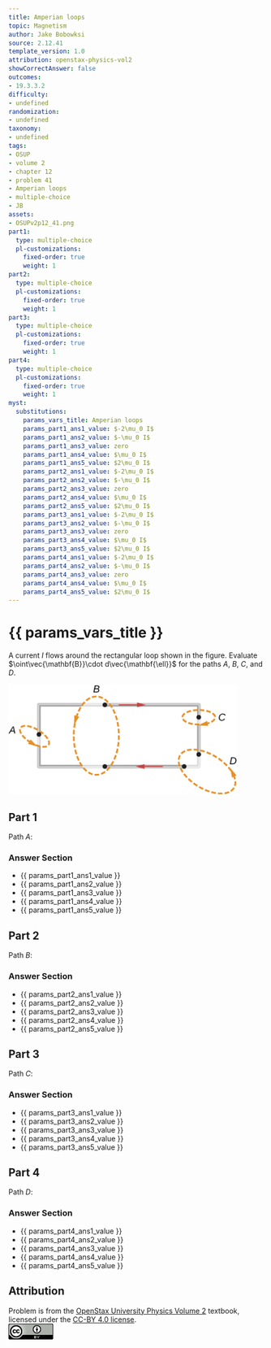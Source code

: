 ```yaml
---
title: Amperian loops
topic: Magnetism
author: Jake Bobowksi
source: 2.12.41
template_version: 1.0
attribution: openstax-physics-vol2
showCorrectAnswer: false
outcomes:
- 19.3.3.2
difficulty:
- undefined
randomization:
- undefined
taxonomy:
- undefined
tags:
- OSUP
- volume 2
- chapter 12
- problem 41
- Amperian loops
- multiple-choice
- JB
assets:
- OSUPv2p12_41.png
part1:
  type: multiple-choice
  pl-customizations:
    fixed-order: true
    weight: 1
part2:
  type: multiple-choice
  pl-customizations:
    fixed-order: true
    weight: 1
part3:
  type: multiple-choice
  pl-customizations:
    fixed-order: true
    weight: 1
part4:
  type: multiple-choice
  pl-customizations:
    fixed-order: true
    weight: 1
myst:
  substitutions:
    params_vars_title: Amperian loops
    params_part1_ans1_value: $-2\mu_0 I$
    params_part1_ans2_value: $-\mu_0 I$
    params_part1_ans3_value: zero
    params_part1_ans4_value: $\mu_0 I$
    params_part1_ans5_value: $2\mu_0 I$
    params_part2_ans1_value: $-2\mu_0 I$
    params_part2_ans2_value: $-\mu_0 I$
    params_part2_ans3_value: zero
    params_part2_ans4_value: $\mu_0 I$
    params_part2_ans5_value: $2\mu_0 I$
    params_part3_ans1_value: $-2\mu_0 I$
    params_part3_ans2_value: $-\mu_0 I$
    params_part3_ans3_value: zero
    params_part3_ans4_value: $\mu_0 I$
    params_part3_ans5_value: $2\mu_0 I$
    params_part4_ans1_value: $-2\mu_0 I$
    params_part4_ans2_value: $-\mu_0 I$
    params_part4_ans3_value: zero
    params_part4_ans4_value: $\mu_0 I$
    params_part4_ans5_value: $2\mu_0 I$
---
```

# {{ params_vars_title }}
A current $I$ flows around the rectangular loop shown in the figure.
Evaluate $\oint\vec{\mathbf{B}}\cdot d\vec{\mathbf{\ell}}$ for the paths $A$, $B$, $C$, and $D$.

<img src="OSUPv2p12_41.png" width=450 alt="Rectangular loop of current with four different Amperian loops">
<p></p>

## Part 1

Path $A$:

### Answer Section

- {{ params_part1_ans1_value }}
- {{ params_part1_ans2_value }}
- {{ params_part1_ans3_value }}
- {{ params_part1_ans4_value }}
- {{ params_part1_ans5_value }}

## Part 2

Path $B$:

### Answer Section

- {{ params_part2_ans1_value }}
- {{ params_part2_ans2_value }}
- {{ params_part2_ans3_value }}
- {{ params_part2_ans4_value }}
- {{ params_part2_ans5_value }}

## Part 3

Path $C$:

### Answer Section

- {{ params_part3_ans1_value }}
- {{ params_part3_ans2_value }}
- {{ params_part3_ans3_value }}
- {{ params_part3_ans4_value }}
- {{ params_part3_ans5_value }}

## Part 4

Path $D$:

### Answer Section

- {{ params_part4_ans1_value }}
- {{ params_part4_ans2_value }}
- {{ params_part4_ans3_value }}
- {{ params_part4_ans4_value }}
- {{ params_part4_ans5_value }}

## Attribution

Problem is from the [OpenStax University Physics Volume 2](https://openstax.org/details/books/university-physics-volume-2) textbook, licensed under the [CC-BY 4.0 license](https://creativecommons.org/licenses/by/4.0/).<br>![Image representing the Creative Commons 4.0 BY license.](https://raw.githubusercontent.com/firasm/bits/master/by.png)